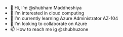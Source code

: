 - 👋 Hi, I’m @shubham Maddheshiya
- 👀 I’m interested in cloud computing
- 🌱 I’m currently learning Azure Administrator AZ-104
- 💞️ I’m looking to collaborate on Azure
- 📫 How to reach me ig @shubhuzone

<!---
shubhuzone/shubhuzone is a ✨ special ✨ repository because its `README.md` (this file) appears on your GitHub profile.
You can click the Preview link to take a look at your changes.
--->
